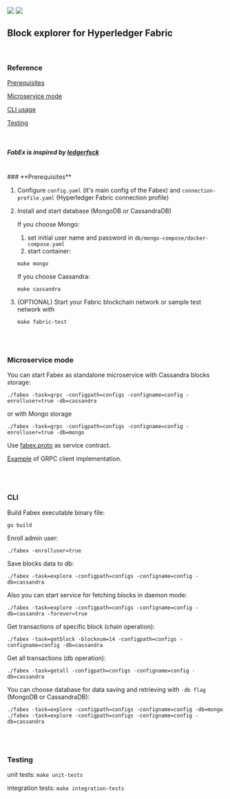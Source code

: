 ![](https://github.com/hyperledger-labs/fabex/workflows/build/badge.svg) ![](https://github.com/hyperledger-labs/fabex/workflows/unit-tests/badge.svg) 


## **Block explorer for Hyperledger Fabric**
<br>

### Reference

[Prerequisites](#prerequisites)

[Microservice mode](#microservice)

[CLI usage](#cli)

[Testing](#testing)

<br>

##### _FabEx is inspired by [ledgerfsck](https://github.com/C0rWin/ledgerfsck)_

<br>
### <a name="prerequisites">**Prerequisites**</a>

1. Configure `config.yaml` (it's main config of the Fabex) and `connection-profile.yaml` (Hyperledger Fabric connection profile)

2. Install and start database (MongoDB or CassandraDB)
    
    If you choose Mongo:
      1. set initial user name and password in `db/mongo-compose/docker-compose.yaml`
      2. start container:
    
      ```
      make mongo
      ```
    If you choose Cassandra:
      ``` 
      make cassandra
      ```
3. (OPTIONAL) Start your Fabric blockchain network or sample test network with 
   ```
   make fabric-test
   ```

<br><br>

### <a name="microservice">**Microservice mode**</a>

You can start Fabex as standalone microservice with Cassandra blocks storage:

    ./fabex -task=grpc -configpath=configs -configname=config -enrolluser=true -db=cassandra
    
  or with Mongo storage
  
    ./fabex -task=grpc -configpath=configs -configname=config -enrolluser=true -db=mongo

Use [fabex.proto](https://github.com/hyperledger-labs/fabex/blob/master/proto/fabex.proto) as service contract.

[Example](https://github.com/hyperledger-labs/fabex/blob/master/client/example/client.go) of GRPC client implementation.

<br><br>
 
### <a name="cli">**CLI**</a>
Build Fabex executable binary file:  

    go build

Enroll admin user:  

    ./fabex -enrolluser=true

Save blocks data to db:

    ./fabex -task=explore -configpath=configs -configname=config -db=cassandra
    

Also you can start service for fetching blocks in daemon mode: 
 
    ./fabex -task=explore -configpath=configs -configname=config -db=cassandra -forever=true
    
    
Get transactions of specific block (chain operation):  

    ./fabex -task=getblock -blocknum=14 -configpath=configs -configname=config -db=cassandra

Get all transactions (db operation):  

    ./fabex -task=getall -configpath=configs -configname=config -db=cassandra


You can choose database for data saving and retrieving with `-db flag` (MongoDB or CassandraDB):

    ./fabex -task=explore -configpath=configs -configname=config -db=mongo
    ./fabex -task=explore -configpath=configs -configname=config -db=cassandra


<br><br>

### <a name="testing">**Testing**</a>

unit tests: `make unit-tests`

integration tests: `make integration-tests`
